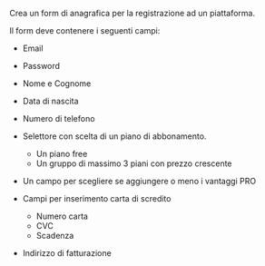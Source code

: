 Crea un form di anagrafica per la registrazione ad un piattaforma.

Il form deve contenere i seguenti campi:
 - Email
 - Password
 - Nome e Cognome
 - Data di nascita
 - Numero di telefono


 - Selettore con scelta di un piano di abbonamento.
   - Un piano free
   - Un gruppo di massimo 3 piani con prezzo crescente
 - Un campo per scegliere se aggiungere o meno i vantaggi PRO

 
 - Campi per inserimento carta di scredito
   - Numero carta
   - CVC
   - Scadenza
 - Indirizzo di fatturazione
